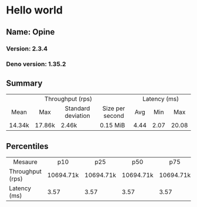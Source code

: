 # Hello world
## Name: Opine 

### Version: 2.3.4
### Deno version: 1.35.2

## Summary
<table>
<tr>
    <td align="center" colspan="4">Throughput (rps)</td>
    <td align="center" colspan="3">Latency (ms)</td>
</tr>
<tr>
    <td align="center">Mean</td>
    <td align="center">Max</td>
    <td align="center">Standard deviation</td>
    <td align="center">Size per second</td>
    <td align="center">Avg</td>
    <td align="center">Min</td>
    <td align="center">Max</td>
</tr>
<tr>
    <td>14.34k</td>
    <td>17.86k</td>
    <td>2.46k</td>
    <td>0.15 MiB</td>
    <td>4.44</td>
    <td>2.07</td>
    <td>20.08</td>
</tr>
</table>

## Percentiles

<table>
<tr>
  <td align="center">Mesaure</td>
  <td align="center">p10</td>
  <td align="center">p25</td>
  <td align="center">p50</td>
  <td align="center">p75</td>
  <td align="center">p90</td>
  <td align="center">p95</td>
  <td align="center">p99</td>
</tr>
<tr>
  <td>Throughput (rps)</td>
  <td>10694.71k</td>
  <td>10694.71k</td>
  <td>10694.71k</td>
  <td>10694.71k</td>
  <td>16716.31k</td>
  <td>17286.39k</td>
  <td>17862.05k</td>
</tr>
<tr>
  <td>Latency (ms)</td>
  <td>3.57</td>
  <td>3.57</td>
  <td>3.57</td>
  <td>3.57</td>
  <td>5.76</td>
  <td>6.41</td>
  <td>8.25</td>
</tr>
</table>
